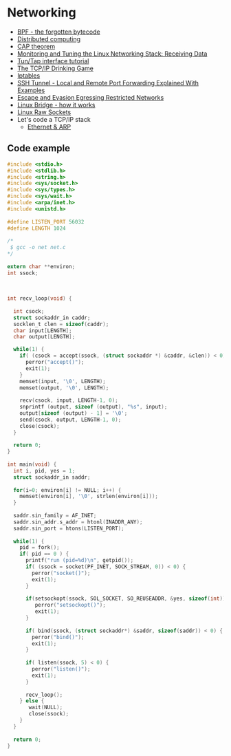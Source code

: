 # Networking

 - [BPF - the forgotten bytecode](https://blog.cloudflare.com/bpf-the-forgotten-bytecode/)
 - [Distributed computing](https://en.wikipedia.org/wiki/Distributed_computing)
 - [CAP theorem](https://en.wikipedia.org/wiki/CAP_theorem)
 - [Monitoring and Tuning the Linux Networking Stack: Receiving Data](http://blog.packagecloud.io/eng/2016/06/22/monitoring-tuning-linux-networking-stack-receiving-data/)
 - [Tun/Tap interface tutorial](http://backreference.org/2010/03/26/tuntap-interface-tutorial/)
 - [The TCP/IP Drinking Game](http://valerieaurora.org/tcpip.html)
 - [Iptables](https://wiki.archlinux.org/index.php/iptables)
 - [SSH Tunnel - Local and Remote Port Forwarding Explained With Examples](http://blog.trackets.com/2014/05/17/ssh-tunnel-local-and-remote-port-forwarding-explained-with-examples.html)
 - [Escape and Evasion Egressing Restricted Networks](https://www.optiv.com/blog/escape-and-evasion-egressing-restricted-networks)
 - [Linux Bridge - how it works](http://goyalankit.com/blog/linux-bridge)
 - [Linux Raw Sockets](https://www.schoenitzer.de/blog/2018/Linux%20Raw%20Sockets.html)
 - Let's code a TCP/IP stack
   - [Ethernet & ARP](http://www.saminiir.com/lets-code-tcp-ip-stack-1-ethernet-arp/)

## Code example

```C
#include <stdio.h>
#include <stdlib.h>
#include <string.h>
#include <sys/socket.h>
#include <sys/types.h>
#include <sys/wait.h>
#include <arpa/inet.h>
#include <unistd.h>
 
#define LISTEN_PORT 56032
#define LENGTH 1024
 
/*
 $ gcc -o net net.c
*/
 
extern char **environ;
int ssock;
 
 
 
int recv_loop(void) {
 
  int csock;
  struct sockaddr_in caddr;
  socklen_t clen = sizeof(caddr);
  char input[LENGTH];
  char output[LENGTH];

  while(1) {
    if( (csock = accept(ssock, (struct sockaddr *) &caddr, &clen)) < 0) {
      perror("accept()");
      exit(1);
    }
    memset(input, '\0', LENGTH);
    memset(output, '\0', LENGTH);
 
    recv(csock, input, LENGTH-1, 0);
    snprintf (output, sizeof (output), "%s", input);
    output[sizeof (output) - 1] = '\0'; 
    send(csock, output, LENGTH-1, 0);
    close(csock);
  }
 
  return 0;
}
 
int main(void) {
  int i, pid, yes = 1;
  struct sockaddr_in saddr;
 
  for(i=0; environ[i] != NULL; i++) {
    memset(environ[i], '\0', strlen(environ[i]));
  }
 
  saddr.sin_family = AF_INET;
  saddr.sin_addr.s_addr = htonl(INADDR_ANY);
  saddr.sin_port = htons(LISTEN_PORT);
 
  while(1) {
    pid = fork();
    if( pid == 0 ) {
      printf("run (pid=%d)\n", getpid());
      if( (ssock = socket(PF_INET, SOCK_STREAM, 0)) < 0) {
        perror("socket()"); 
        exit(1); 
      }
 
      if(setsockopt(ssock, SOL_SOCKET, SO_REUSEADDR, &yes, sizeof(int)) <0) {
         perror("setsockopt()");
         exit(1);
      }
 
      if( bind(ssock, (struct sockaddr*) &saddr, sizeof(saddr)) < 0) { 
        perror("bind()"); 
        exit(1); 
      }
 
      if( listen(ssock, 5) < 0) { 
        perror("listen()"); 
        exit(1); 
      }
 
      recv_loop();
    } else {
       wait(NULL);
       close(ssock);
    }
  }
 
  return 0;
}
```
